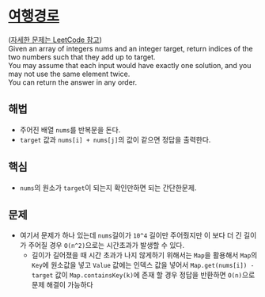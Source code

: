 # [여행경로](https://github.com/malvr00/Java-algorithm/blob/master/leetcode/step21/src/Main.java)

([자세한 문제는 LeetCode 참고](https://leetcode.com/problems/two-sum/)) <br/>
Given an array of integers nums and an integer target, return indices of the two numbers such that they add up to target.<br/>
You may assume that each input would have exactly one solution, and you may not use the same element twice.<br/>
You can return the answer in any order.

## 해법
* 주어진 배열 `nums`를 반복문을 돈다.
* `target` 값과 `nums[i] + nums[j]`의 값이 같으면 정답을 출력한다. 

## 핵심
* `nums`의 원소가 `target`이 되는지 확인만하면 되는 간단한문제.

## 문제
* 여기서 문제가 하나 있는데 `nums`길이가 `10^4` 길이만 주어줬지만 이 보다 더 긴 길이가 주어질 경우 `O(n^2)`으로는 시간초과가 발생할 수 있다.
  * 길이가 길어졌을 때 시간 초과가 나지 않게하기 위해서는 `Map`을 활용해서 `Map`의 `Key`에 원소값을 넣고 `Value` 값에는 인덱스 값을 넣어서 `Map.get(nums[i]) - target` 값이 `Map.containsKey(k)`에 존재 할 경우 정답을 반환하면 `O(n)`으로 문제 해결이 가능하다